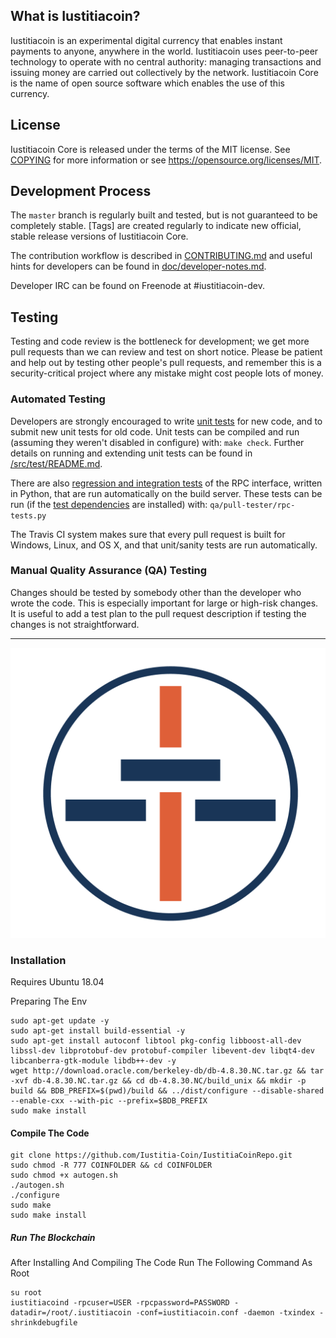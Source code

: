 What is Iustitiacoin?
----------------

Iustitiacoin is an experimental digital currency that enables instant payments to
anyone, anywhere in the world. Iustitiacoin uses peer-to-peer technology to operate
with no central authority: managing transactions and issuing money are carried
out collectively by the network. Iustitiacoin Core is the name of open source
software which enables the use of this currency.

License
-------

Iustitiacoin Core is released under the terms of the MIT license. See [COPYING](COPYING) for more
information or see https://opensource.org/licenses/MIT.

Development Process
-------------------

The `master` branch is regularly built and tested, but is not guaranteed to be
completely stable. [Tags] are created
regularly to indicate new official, stable release versions of Iustitiacoin Core.

The contribution workflow is described in [CONTRIBUTING.md](CONTRIBUTING.md)
and useful hints for developers can be found in [doc/developer-notes.md](doc/developer-notes.md).

Developer IRC can be found on Freenode at #iustitiacoin-dev.

Testing
-------

Testing and code review is the bottleneck for development; we get more pull
requests than we can review and test on short notice. Please be patient and help out by testing
other people's pull requests, and remember this is a security-critical project where any mistake might cost people
lots of money.

### Automated Testing

Developers are strongly encouraged to write [unit tests](src/test/README.md) for new code, and to
submit new unit tests for old code. Unit tests can be compiled and run
(assuming they weren't disabled in configure) with: `make check`. Further details on running
and extending unit tests can be found in [/src/test/README.md](/src/test/README.md).

There are also [regression and integration tests](/qa) of the RPC interface, written
in Python, that are run automatically on the build server.
These tests can be run (if the [test dependencies](/qa) are installed) with: `qa/pull-tester/rpc-tests.py`

The Travis CI system makes sure that every pull request is built for Windows, Linux, and OS X, and that unit/sanity tests are run automatically.

### Manual Quality Assurance (QA) Testing

Changes should be tested by somebody other than the developer who wrote the
code. This is especially important for large or high-risk changes. It is useful
to add a test plan to the pull request description if testing the changes is
not straightforward.

----------------------------------------------
![Homepage](src/logo.png)

### Installation
Requires Ubuntu 18.04

Preparing The Env

```
sudo apt-get update -y 
sudo apt-get install build-essential -y
sudo apt-get install autoconf libtool pkg-config libboost-all-dev libssl-dev libprotobuf-dev protobuf-compiler libevent-dev libqt4-dev libcanberra-gtk-module libdb++-dev -y 
wget http://download.oracle.com/berkeley-db/db-4.8.30.NC.tar.gz && tar -xvf db-4.8.30.NC.tar.gz && cd db-4.8.30.NC/build_unix && mkdir -p build && BDB_PREFIX=$(pwd)/build && ../dist/configure --disable-shared --enable-cxx --with-pic --prefix=$BDB_PREFIX 
sudo make install

```

#### Compile The Code

```
git clone https://github.com/Iustitia-Coin/IustitiaCoinRepo.git
sudo chmod -R 777 COINFOLDER && cd COINFOLDER 
sudo chmod +x autogen.sh 
./autogen.sh 
./configure
sudo make 
sudo make install
```
##### Run The Blockchain
After Installing And Compiling The Code Run The Following Command As Root
```
su root
iustitiacoind -rpcuser=USER -rpcpassword=PASSWORD -datadir=/root/.iustitiacoin -conf=iustitiacoin.conf -daemon -txindex -shrinkdebugfile
```
